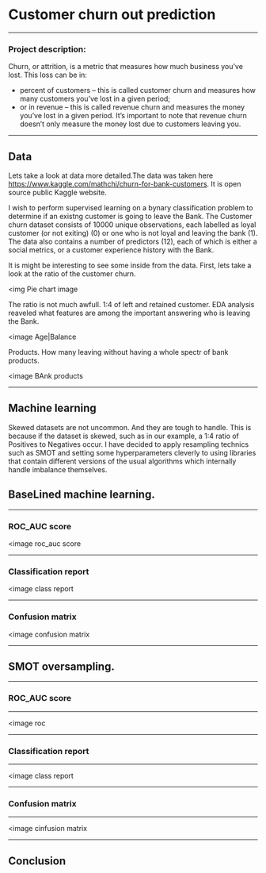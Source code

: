 # Customer churn out prediction

---

### Project description:
Churn, or attrition, is a metric that measures how much business you’ve lost. This loss can be in:
- percent of customers – this is called customer churn and measures how many customers you’ve lost in a given period;
- or in revenue – this is called revenue churn and measures the money you’ve lost in a given period. It’s important to note that revenue churn doesn’t only measure the money lost due to customers leaving you. 

---

## Data

Lets take a look at data more detailed.The data was taken here https://www.kaggle.com/mathchi/churn-for-bank-customers. It is open source public Kaggle website.

I wish to perform supervised learning on a bynary classification problem to determine if an existng customer is going to leave the Bank. The Customer churn dataset consists of 10000 unique observations, each labelled as loyal customer (or not exiting) (0) or one who is not loyal and leaving the bank (1). The data also contains a number of predictors (12), each of which is either a social  metrics, or a customer experience history with the Bank.

It is might be interesting to see some inside from the data. First, lets take a look at the ratio of the customer churn.

<img Pie chart image

The ratio is not much awfull. 1:4 of left and retained customer. EDA analysis reaveled what features are among the important answering who is leaving the Bank.

<image Age|Balance

Products. How many leaving without having a whole spectr of bank products.

<image BAnk products

---

## Machine learning

Skewed datasets are not uncommon. And they are tough to handle. This is because if the dataset is skewed, such as in our example, a 1:4 ratio of Positives to Negatives occur. I have decided to apply resampling technics such as SMOT and setting some hyperparameters cleverly to using libraries that contain different versions of the usual algorithms which internally handle imbalance themselves. 

## BaseLined machine learning.

---

### ROC_AUC score

<image roc_auc score

---

### Classification report

<image class report

---

### Confusion matrix 

<image confusion matrix

---

## SMOT  oversampling.

---

### ROC_AUC score

---

<image roc

---

### Classification report

---

<image class report

---

### Confusion matrix

---

<image cinfusion matrix

---

## Conclusion





